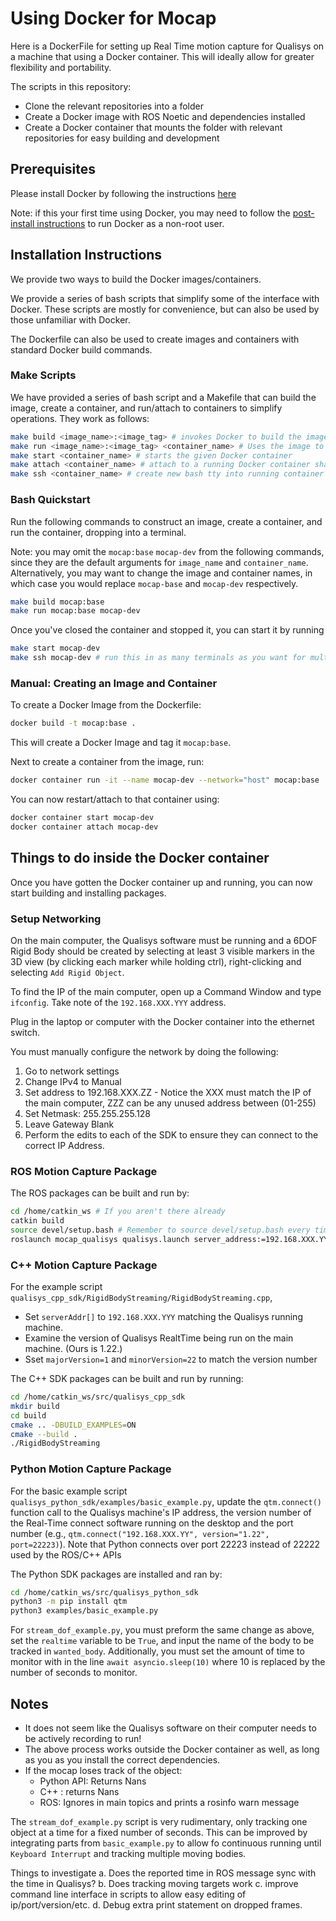 # Using Docker for Mocap

Here is a DockerFile for setting up Real Time motion capture for Qualisys on a machine that using a Docker container.
This will ideally allow for greater flexibility and portability.

The scripts in this repository:
- Clone the relevant repositories into a folder
- Create a Docker image with ROS Noetic and dependencies installed
- Create a Docker container that mounts the folder with relevant repositories for easy building and development


## Prerequisites

Please install Docker by following the instructions [here](https://docs.docker.com/engine/install/)

Note: if this your first time using Docker, you may need to follow the [post-install instructions](https://docs.docker.com/engine/install/linux-postinstall/) to run Docker as a non-root user.


## Installation Instructions

We provide two ways to build the Docker images/containers. 

We provide a series of bash scripts that simplify some of the interface with Docker. These scripts are mostly for convenience, but can also be used by those unfamiliar with Docker.

The Dockerfile can also be used to create images and containers with standard Docker build commands.

### Make Scripts
We have provided a series of bash script and a Makefile that can build the image, create a container, and run/attach to containers to simplify operations. They work as follows:

```bash
make build <image_name>:<image_tag> # invokes Docker to build the image according to the DockerFile
make run <image_name>:<image_tag> <container_name> # Uses the image to build a container and starts it
make start <container_name> # starts the given Docker container
make attach <container_name> # attach to a running Docker container sharing tty session
make ssh <container_name> # create new bash tty into running container
```

### Bash Quickstart

Run the following commands to construct an image, create a container, and run the container, dropping into a terminal.

Note: you may omit the `mocap:base` `mocap-dev` from the following commands, since they are the default arguments for `image_name` and `container_name`. Alternatively, you may want to change the image and container names, in which case you would replace `mocap-base` and `mocap-dev` respectively.


``` bash
make build mocap:base
make run mocap:base mocap-dev
```

Once you've closed the container and stopped it, you can start it by running
``` bash
make start mocap-dev
make ssh mocap-dev # run this in as many terminals as you want for multiple views into a container
```


### Manual: Creating an Image and Container

To create a Docker Image from the Dockerfile:

``` bash
docker build -t mocap:base .
```

This will create a Docker Image and tag it `mocap:base`.


Next to create a container from the image, run:
``` bash
docker container run -it --name mocap-dev --network="host" mocap:base 
```

You can now restart/attach to that container using:

``` bash
docker container start mocap-dev
docker container attach mocap-dev
```


## Things to do inside the Docker container

Once you have gotten the Docker container up and running, you can now start building and installing packages.

### Setup Networking

On the main computer, the Qualisys software must be running and a 6DOF Rigid Body should be created by selecting at least 3 visible markers in the 3D view (by clicking each marker while holding ctrl), right-clicking and selecting `Add Rigid Object`.

To find the IP of the main computer, open up a Command Window and type `ifconfig`.
Take note of the `192.168.XXX.YYY` address.

Plug in the laptop or computer with the Docker container into the ethernet switch.

You must manually configure the network by doing the following:

  1. Go to network settings
  2. Change IPv4 to Manual
  3. Set address to 192.168.XXX.ZZ - Notice the XXX must match the IP of the main computer, ZZZ can be any unused address between (01-255)
  4. Set Netmask: 255.255.255.128
  5. Leave Gateway Blank
  6. Perform the edits to each of the SDK to ensure they can connect to the correct IP Address.

### ROS Motion Capture Package

The ROS packages can be built and run by:
``` bash
cd /home/catkin_ws # If you aren't there already
catkin build
source devel/setup.bash # Remember to source devel/setup.bash every time you restart the container
roslaunch mocap_qualisys qualisys.launch server_address:=192.168.XXX.YYY # Where XXX.YYY corresponds to IP address of computer running qualisys software
```

### C++ Motion Capture Package

For the example script `qualisys_cpp_sdk/RigidBodyStreaming/RigidBodyStreaming.cpp`, 
- Set `serverAddr[]` to `192.168.XXX.YYY` matching the Qualisys running machine.
- Examine the version of Qualisys RealtTime being run on the main machine. (Ours is 1.22.)
- Sset `majorVersion=1` and `minorVersion=22` to match the version number


The C++ SDK packages can be built and run by running:

``` bash
cd /home/catkin_ws/src/qualisys_cpp_sdk
mkdir build
cd build
cmake .. -DBUILD_EXAMPLES=ON
cmake --build .
./RigidBodyStreaming
```

### Python Motion Capture Package

For the basic example script `qualisys_python_sdk/examples/basic_example.py`,
update the `qtm.connect()` function call to the Qualisys machine's IP address, the version number of the Real-Time connect software running on the desktop and the port number (e.g., `qtm.connect("192.168.XXX.YY", version="1.22", port=22223)`).
Note that Python connects over port 22223 instead of 22222 used by the ROS/C++ APIs

The Python SDK packages are installed and ran by:
```bash
cd /home/catkin_ws/src/qualisys_python_sdk
python3 -m pip install qtm
python3 examples/basic_example.py
```

For `stream_dof_example.py`, you must preform the same change as above, set the `realtime` variable to be `True`, and input the name of the body to be tracked in `wanted_body`. Additionally, you must set the amount of time to monitor with in the line `await asyncio.sleep(10)` where 10 is replaced by the number of seconds to monitor.

## Notes

- It does not seem like the Qualisys software on their computer needs to be actively recording to run!
- The above process works outside the Docker container as well, as long as you as you install the correct dependencies.
- If the mocap loses track of the object:
  - Python API: Returns Nans
  - C++ : returns Nans
  - ROS: Ignores in main topics and prints a rosinfo warn message

The `stream_dof_example.py` script is very rudimentary, only tracking one object at a time for a fixed number of seconds. This can be improved by integrating parts from `basic_example.py` to allow fo continuous running until `Keyboard Interrupt` and tracking multiple moving bodies.

Things to investigate
  a. Does the reported time in ROS message sync with the time in Qualisys?
  b. Does tracking moving targets work
  c. improve command line interface in scripts to allow easy editing of ip/port/version/etc.
  d. Debug extra print statement on dropped frames.

